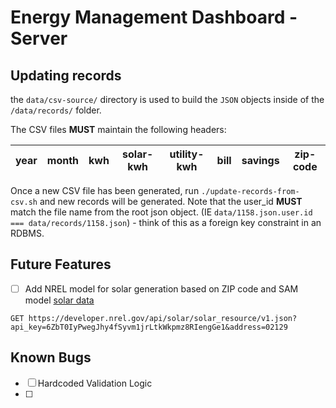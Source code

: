 # Energy Management Dashboard - Server

## Updating records

the `data/csv-source/` directory is used to build the `JSON` objects inside of the `/data/records/` folder. 

The CSV files **MUST** maintain the following headers:

| year | month | kwh | solar-kwh | utility-kwh | bill | savings | zip-code |  
| --- | --- | --- | --- | --- | --- | --- | --- |  


Once a new CSV file has been generated, run `./update-records-from-csv.sh` and new records will be generated. Note that the user_id **MUST** match the file name from the root json object. (IE `data/1158.json.user.id === data/records/1158.json`) - think of this as a foreign key constraint in an RDBMS.

## Future Features
- [ ] Add NREL model for solar generation based on ZIP code and SAM model [solar data](https://developer.nrel.gov/docs/solar/solar-resource-v1/)
```
GET https://developer.nrel.gov/api/solar/solar_resource/v1.json?api_key=6ZbT0IyPwegJhy4fSyvm1jrLtkWkpmz8RIengGe1&address=02129
```
## Known Bugs

- [ ] Hardcoded Validation Logic
- [ ] 